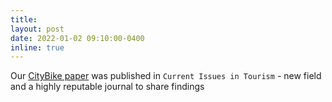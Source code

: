 ```yaml
---
title:
layout: post
date: 2022-01-02 09:10:00-0400
inline: true
---
```


Our [CityBike paper](https://www.tandfonline.com/doi/abs/10.1080/13683500.2021.2011841?journalCode=rcit20) was published in `Current Issues in Tourism` - new field and a highly reputable journal to share findings

